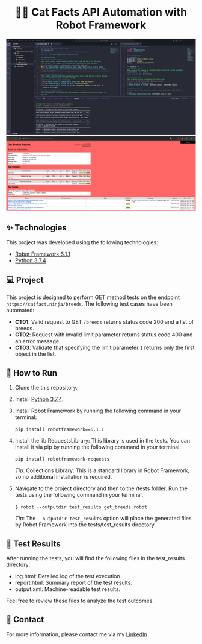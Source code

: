 <h1 align="center">🧙‍♂️ Cat Facts API Automation with Robot Framework</h1>

<p align="center"> 
    <img src="./public/catfacts_terminal.png" alt="Terminal output"/>
    <img src="./public/catfacts_report.png" alt="Test report"/>
</p>


## ✨ Technologies

This project was developed using the following technologies:

- [Robot Framework 6.1.1](https://robotframework.org/)
- [Python 3.7.4](https://www.python.org/)


## 💻 Project

This project is designed to perform GET method tests on the endpoint `https://catfact.ninja/breeds`. The following test cases have been automated:

- **CT01**: Valid request to GET `/breeds` returns status code 200 and a list of breeds.
- **CT02**: Request with invalid limit parameter returns status code 400 and an error message.
- **CT03**: Validate that specifying the limit parameter `1` returns only the first object in the list.


## 🚀 How to Run

1. Clone the this repository.

2. Install [Python 3.7.4](https://www.python.org/downloads/release/python-374/).

3. Install Robot Framework by running the following command in your terminal:

    `pip install robotframework==6.1.1`

4. Install the lib RequestsLibrary: 
This library is used in the tests. You can install it via pip by running the following command in your terminal:

    `pip install robotframework-requests`

    *Tip*: Collections Library: This is a standard library in Robot Framework, so no additional installation is required.

5. Navigate to the project directory and then to the /tests folder. Run the tests using the following command in your terminal:

    `$ robot --outputdir test_results get_breeds.robot`

    *Tip*: The `--outputdir test_results` option will place the generated files by Robot Framework into the tests/test_results directory.


## 📄 Test Results

After running the tests, you will find the following files in the test_results directory:

- log.html: Detailed log of the test execution.
- report.html: Summary report of the test results.
- output.xml: Machine-readable test results.


Feel free to review these files to analyze the test outcomes.

## 📱 Contact

For more information, please contact me via my [LinkedIn](https://www.linkedin.com/in/rafaelrabelodasilva/)
